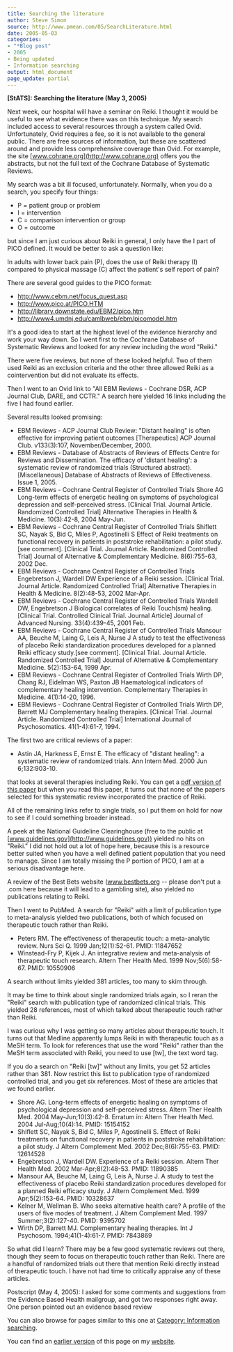 ```yaml
---
title: Searching the literature
author: Steve Simon
source: http://www.pmean.com/05/SearchLiterature.html
date: 2005-05-03
categories:
- "*Blog post"
- 2005
- Being updated
- Information searching
output: html_document
page_update: partial
---
```

**[StATS]:** **Searching the literature (May 3,
2005)**

Next week, our hospital will have a seminar on Reiki. I thought it would
be useful to see what evidence there was on this technique. My search
included access to several resources through a system called Ovid.
Unfortunately, Ovid requires a fee, so it is not available to the
general public. There are free sources of information, but these are
scattered around and provide less comprehensive coverage than Ovid. For
example, the site [www.cohrane.org](http://www.cohrane.org) offers you
the abstracts, but not the full text of the Cochrane Database of
Systematic Reviews.

My search was a bit ill focused, unfortunately. Normally, when you do a
search, you specify four things:

- P = patient group or problem
- I = intervention
- C = comparison intervention or group
- O = outcome

but since I am just curious about Reiki in general, I only have the I
part of PICO defined. It would be better to ask a question like:

In adults with lower back pain (P), does the use of Reiki therapy (I)
compared to physical massage (C) affect the patient's self report of
pain?

There are several good guides to the PICO format:

- <http://www.cebm.net/focus_quest.asp>
- <http://www.pico.at/PICO.HTM>
- <http://library.downstate.edu/EBM2/pico.htm>
- <http://www4.umdnj.edu/camlbweb/ebm/picomodel.htm>

It's a good idea to start at the highest level of the evidence
hierarchy and work your way down. So I went first to the Cochrane
Database of Systematic Reviews and looked for any review including the
word "Reiki."

There were five reviews, but none of these looked helpful. Two of them
used Reiki as an exclusion criteria and the other three allowed Reiki as
a cointervention but did not evaluate its effects.

Then I went to an Ovid link to "All EBM Reviews - Cochrane DSR, ACP
Journal Club, DARE, and CCTR." A search here yielded 16 links including
the five I had found earlier.

Several results looked promising:

- EBM Reviews - ACP Journal Club Review: "Distant healing" is often
effective for improving patient outcomes \[Therapeutics\] ACP
Journal Club. v133(3):107, November/December, 2000.
- EBM Reviews - Database of Abstracts of Reviews of Effects Centre for
Reviews and Dissemination. The efficacy of 'distant healing': a
systematic review of randomized trials (Structured abstract).
\[Miscellaneous\] Database of Abstracts of Reviews of Effectiveness.
Issue 1, 2005.
- EBM Reviews - Cochrane Central Register of Controlled Trials Shore
AG Long-term effects of energetic healing on symptoms of
psychological depression and self-perceived stress. \[Clinical
Trial. Journal Article. Randomized Controlled Trial\] Alternative
Therapies in Health & Medicine. 10(3):42-8, 2004 May-Jun.
- EBM Reviews - Cochrane Central Register of Controlled Trials
Shiflett SC, Nayak S, Bid C, Miles P, Agostinelli S Effect of Reiki
treatments on functional recovery in patients in poststroke
rehabilitation: a pilot study.\[see comment\]. \[Clinical Trial.
Journal Article. Randomized Controlled Trial\] Journal of
Alternative & Complementary Medicine. 8(6):755-63, 2002 Dec.
- EBM Reviews - Cochrane Central Register of Controlled Trials
Engebretson J, Wardell DW Experience of a Reiki session. \[Clinical
Trial. Journal Article. Randomized Controlled Trial\] Alternative
Therapies in Health & Medicine. 8(2):48-53, 2002 Mar-Apr.
- EBM Reviews - Cochrane Central Register of Controlled Trials Wardell
DW, Engebretson J Biological correlates of Reiki Touch(sm) healing.
\[Clinical Trial. Controlled Clinical Trial. Journal Article\]
Journal of Advanced Nursing. 33(4):439-45, 2001 Feb.
- EBM Reviews - Cochrane Central Register of Controlled Trials Mansour
AA, Beuche M, Laing G, Leis A, Nurse J A study to test the
effectiveness of placebo Reiki standardization procedures developed
for a planned Reiki efficacy study.\[see comment\]. \[Clinical
Trial. Journal Article. Randomized Controlled Trial\] Journal of
Alternative & Complementary Medicine. 5(2):153-64, 1999 Apr.
- EBM Reviews - Cochrane Central Register of Controlled Trials Wirth
DP, Chang RJ, Eidelman WS, Paxton JB Haematological indicators of
complementary healing intervention. Complementary Therapies in
Medicine. 4(1):14-20, 1996.
- EBM Reviews - Cochrane Central Register of Controlled Trials Wirth
DP, Barrett MJ Complementary healing therapies. \[Clinical Trial.
Journal Article. Randomized Controlled Trial\] International Journal
of Psychosomatics. 41(1-4):61-7, 1994.

The first two are critical reviews of a paper:

- Astin JA, Harkness E, Ernst E. The efficacy of "distant healing":
a systematic review of randomized trials. Ann Intern Med. 2000 Jun
6;132:903-10.

that looks at several therapies including Reiki. You can get a [pdf
version of this paper](http://www.annals.org/cgi/reprint/132/11/903.pdf)
but when you read this paper, it turns out that none of the papers
selected for this systematic review incorporated the practice of Reiki.

All of the remaining links refer to single trials, so I put them on hold
for now to see if I could something broader instead.

A peek at the National Guideline Clearinghouse (free to the public at
[www.guidelines.gov](http://www.guidelines.gov)) yielded no hits on
"Reiki." I did not hold out a lot of hope here, because this is a
resource better suited when you have a well defined patient population
that you need to manage. Since I am totally missing the P portion of
PICO, I am at a serious disadvantage here.

A review of the Best Bets website (www.bestbets.org \-- please don't
put a .com here because it will lead to a gambling site), also yielded
no publications relating to Reiki.

Then I went to PubMed. A search for "Reiki" with a limit of
publication type to meta-analysis yielded two publications, both of
which focused on therapeutic touch rather than Reiki.

- Peters RM. The effectiveness of therapeutic touch: a meta-analytic
review. Nurs Sci Q. 1999 Jan;12(1):52-61. PMID: 11847652
- Winstead-Fry P, Kijek J. An integrative review and meta-analysis of
therapeutic touch research. Altern Ther Health Med. 1999
Nov;5(6):58-67. PMID: 10550906

A search without limits yielded 381 articles, too many to skim through.

It may be time to think about single randomized trials again, so I reran
the "Reiki" search with publication type of randomized clinical
trials. This yielded 28 references, most of which talked about
therapeutic touch rather than Reiki.

I was curious why I was getting so many articles about therapeutic
touch. It turns out that Medline apparently lumps Reiki in with
therapeutic touch as a MeSH term. To look for references that use the
word "Reiki" rather than the MeSH term associated with Reiki, you need
to use \[tw\], the text word tag.

If you do a search on "Reiki \[tw\]" without any limits, you get 52
articles rather than 381. Now restrict this list to publication type of
randomized controlled trial, and you get six references. Most of these
are articles that we found earlier.

- Shore AG. Long-term effects of energetic healing on symptoms of
psychological depression and self-perceived stress. Altern Ther
Health Med. 2004 May-Jun;10(3):42-8. Erratum in: Altern Ther Health
Med. 2004 Jul-Aug;10(4):14. PMID: 15154152
- Shiflett SC, Nayak S, Bid C, Miles P, Agostinelli S. Effect of Reiki
treatments on functional recovery in patients in poststroke
rehabilitation: a pilot study. J Altern Complement Med. 2002
Dec;8(6):755-63. PMID: 12614528
- Engebretson J, Wardell DW. Experience of a Reiki session. Altern
Ther Health Med. 2002 Mar-Apr;8(2):48-53. PMID: 11890385
- Mansour AA, Beuche M, Laing G, Leis A, Nurse J. A study to test the
effectiveness of placebo Reiki standardization procedures developed
for a planned Reiki efficacy study. J Altern Complement Med. 1999
Apr;5(2):153-64. PMID: 10328637
- Kelner M, Wellman B. Who seeks alternative health care? A profile of
the users of five modes of treatment. J Altern Complement Med. 1997
Summer;3(2):127-40. PMID: 9395702
- Wirth DP, Barrett MJ. Complementary healing therapies. Int J
Psychosom. 1994;41(1-4):61-7. PMID: 7843869

So what did I learn? There may be a few good systematic reviews out
there, though they seem to focus on therapeutic touch rather than Reiki.
There are a handful of randomized trials out there that mention Reiki
directly instead of therapeutic touch. I have not had time to critically
appraise any of these articles.

Postscript (May 4, 2005): I asked for some comments and suggestions from
the Evidence Based Health mailgroup, and got two responses right away.
One person pointed out an evidence based review

You can also browse
for pages similar to this one at [Category: Information
searching](../category/InformationSearching.html).

You can find an [earlier version][sim1] of this page on my [website][sim2].

[sim1]: http://www.pmean.com/05/SearchLiterature.html
[sim2]: http://www.pmean.com
